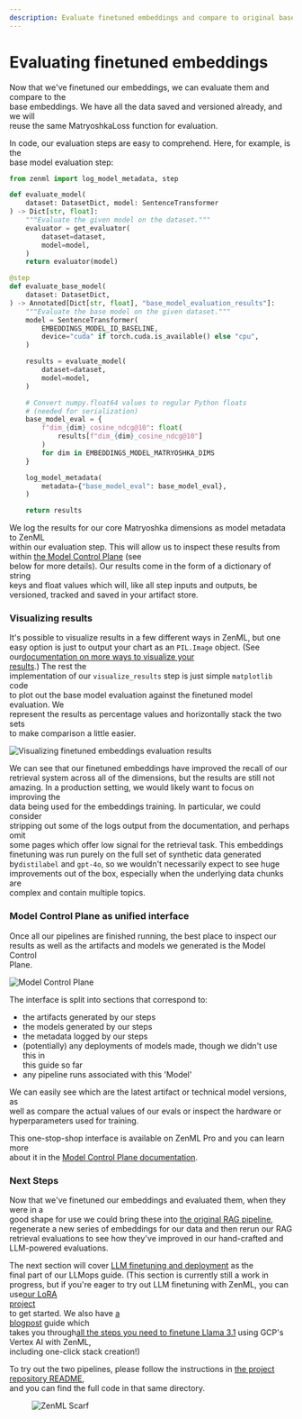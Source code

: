 ```yaml
---
description: Evaluate finetuned embeddings and compare to original base embeddings.
---
```


# Evaluating finetuned embeddings

Now that we've finetuned our embeddings, we can evaluate them and compare to the\
base embeddings. We have all the data saved and versioned already, and we will\
reuse the same MatryoshkaLoss function for evaluation.

In code, our evaluation steps are easy to comprehend. Here, for example, is the\
base model evaluation step:

```python
from zenml import log_model_metadata, step

def evaluate_model(
    dataset: DatasetDict, model: SentenceTransformer
) -> Dict[str, float]:
    """Evaluate the given model on the dataset."""
    evaluator = get_evaluator(
        dataset=dataset,
        model=model,
    )
    return evaluator(model)

@step
def evaluate_base_model(
    dataset: DatasetDict,
) -> Annotated[Dict[str, float], "base_model_evaluation_results"]:
    """Evaluate the base model on the given dataset."""
    model = SentenceTransformer(
        EMBEDDINGS_MODEL_ID_BASELINE,
        device="cuda" if torch.cuda.is_available() else "cpu",
    )

    results = evaluate_model(
        dataset=dataset,
        model=model,
    )

    # Convert numpy.float64 values to regular Python floats
    # (needed for serialization)
    base_model_eval = {
        f"dim_{dim}_cosine_ndcg@10": float(
            results[f"dim_{dim}_cosine_ndcg@10"]
        )
        for dim in EMBEDDINGS_MODEL_MATRYOSHKA_DIMS
    }

    log_model_metadata(
        metadata={"base_model_eval": base_model_eval},
    )

    return results
```

We log the results for our core Matryoshka dimensions as model metadata to ZenML\
within our evaluation step. This will allow us to inspect these results from\
within [the Model Control Plane](https://docs.zenml.io/how-to/model-management-metrics/model-control-plane/) (see\
below for more details). Our results come in the form of a dictionary of string\
keys and float values which will, like all step inputs and outputs, be\
versioned, tracked and saved in your artifact store.

### Visualizing results

It's possible to visualize results in a few different ways in ZenML, but one\
easy option is just to output your chart as an `PIL.Image` object. (See our[documentation on more ways to visualize your\
results](../../../how-to/data-artifact-management/visualize-artifacts/).) The rest the\
implementation of our `visualize_results` step is just simple `matplotlib` code\
to plot out the base model evaluation against the finetuned model evaluation. We\
represent the results as percentage values and horizontally stack the two sets\
to make comparison a little easier.

![Visualizing finetuned embeddings evaluation
results](../../../.gitbook/assets/finetuning-embeddings-visualization.png)

We can see that our finetuned embeddings have improved the recall of our\
retrieval system across all of the dimensions, but the results are still not\
amazing. In a production setting, we would likely want to focus on improving the\
data being used for the embeddings training. In particular, we could consider\
stripping out some of the logs output from the documentation, and perhaps omit\
some pages which offer low signal for the retrieval task. This embeddings\
finetuning was run purely on the full set of synthetic data generated by`distilabel` and `gpt-4o`, so we wouldn't necessarily expect to see huge\
improvements out of the box, especially when the underlying data chunks are\
complex and contain multiple topics.

### Model Control Plane as unified interface

Once all our pipelines are finished running, the best place to inspect our\
results as well as the artifacts and models we generated is the Model Control\
Plane.

![Model Control Plane](../../../.gitbook/assets/mcp-embeddings.gif)

The interface is split into sections that correspond to:

* the artifacts generated by our steps
* the models generated by our steps
* the metadata logged by our steps
* (potentially) any deployments of models made, though we didn't use this in\
  this guide so far
* any pipeline runs associated with this 'Model'

We can easily see which are the latest artifact or technical model versions, as\
well as compare the actual values of our evals or inspect the hardware or\
hyperparameters used for training.

This one-stop-shop interface is available on ZenML Pro and you can learn more\
about it in the [Model Control Plane documentation](https://docs.zenml.io/how-to/model-management-metrics/model-control-plane/).

### Next Steps

Now that we've finetuned our embeddings and evaluated them, when they were in a\
good shape for use we could bring these into [the original RAG pipeline](../rag-with-zenml/basic-rag-inference-pipeline.md),\
regenerate a new series of embeddings for our data and then rerun our RAG\
retrieval evaluations to see how they've improved in our hand-crafted and\
LLM-powered evaluations.

The next section will cover [LLM finetuning and deployment](../finetuning-llms/) as the\
final part of our LLMops guide. (This section is currently still a work in\
progress, but if you're eager to try out LLM finetuning with ZenML, you can use[our LoRA\
project](https://github.com/zenml-io/zenml-projects/blob/main/llm-lora-finetuning/README.md)\
to get started. We also have [a\
blogpost](https://www.zenml.io/blog/how-to-finetune-llama-3-1-with-zenml) guide which\
takes you through[all the steps you need to finetune Llama 3.1](https://www.zenml.io/blog/how-to-finetune-llama-3-1-with-zenml) using GCP's Vertex AI with ZenML,\
including one-click stack creation!)

To try out the two pipelines, please follow the instructions in [the project\
repository README](https://github.com/zenml-io/zenml-projects/blob/main/llm-complete-guide/README.md),\
and you can find the full code in that same directory.

<figure><img src="https://static.scarf.sh/a.png?x-pxid=f0b4f458-0a54-4fcd-aa95-d5ee424815bc" alt="ZenML Scarf"><figcaption></figcaption></figure>
